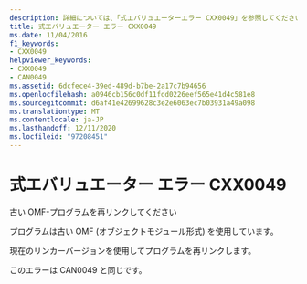 ```yaml
---
description: 詳細については、「式エバリュエーターエラー CXX0049」を参照してください。
title: 式エバリュエーター エラー CXX0049
ms.date: 11/04/2016
f1_keywords:
- CXX0049
helpviewer_keywords:
- CXX0049
- CAN0049
ms.assetid: 6dcfece4-39ed-489d-b7be-2a17c7b94656
ms.openlocfilehash: a0946cb156c0df11fdd0226eef565e41d4c581e8
ms.sourcegitcommit: d6af41e42699628c3e2e6063ec7b03931a49a098
ms.translationtype: MT
ms.contentlocale: ja-JP
ms.lasthandoff: 12/11/2020
ms.locfileid: "97208451"
---
```

# <a name="expression-evaluator-error-cxx0049"></a>式エバリュエーター エラー CXX0049

古い OMF-プログラムを再リンクしてください

プログラムは古い OMF (オブジェクトモジュール形式) を使用しています。

現在のリンカーバージョンを使用してプログラムを再リンクします。

このエラーは CAN0049 と同じです。
